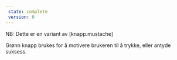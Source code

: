 ```yaml
---
 state: complete
 version: 0
---
```

NB: Dette er en variant av [knapp.mustache]

Grønn knapp brukes for å motivere brukeren til å trykke, eller antyde suksess.
